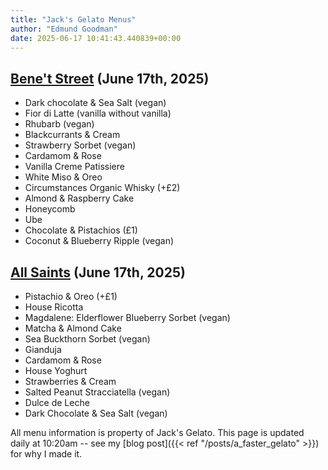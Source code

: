 ```yaml
---
title: "Jack's Gelato Menus"
author: "Edmund Goodman"
date: 2025-06-17 10:41:43.440839+00:00
---
```


## [Bene't Street](https://www.jacksgelato.com/bene-t-street-menu) (June 17th, 2025)

- Dark chocolate & Sea Salt (vegan)
- Fior di Latte (vanilla without vanilla)
- Rhubarb (vegan)
- Blackcurrants & Cream
- Strawberry Sorbet (vegan)
- Cardamom & Rose
- Vanilla Creme Patissiere
- White Miso & Oreo
- Circumstances Organic Whisky (+£2)
- Almond & Raspberry Cake
- Honeycomb
- Ube
- Chocolate & Pistachios (£1)
- Coconut & Blueberry Ripple (vegan)


## [All Saints](https://www.jacksgelato.com/all-saints-menu) (June 17th, 2025)

- Pistachio & Oreo (+£1)
- House Ricotta
- Magdalene: Elderflower Blueberry Sorbet (vegan)
- Matcha & Almond Cake
- Sea Buckthorn Sorbet (vegan)
- Gianduja
- Cardamom & Rose
- House Yoghurt
- Strawberries & Cream
- Salted Peanut Stracciatella (vegan)
- Dulce de Leche
- Dark Chocolate & Sea Salt (vegan)

All menu information is property of Jack's Gelato. This page is
updated daily at 10:20am -- see my
[blog post]({{< ref "/posts/a_faster_gelato" >}}) for why I made it.
